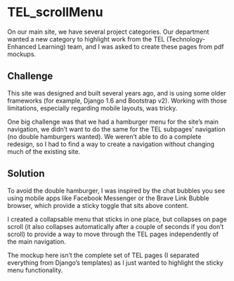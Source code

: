 # TEL_scrollMenu
On our main site, we have several project categories. Our department wanted a new category to highlight work from the TEL (Technology-Enhanced Learning) team, and I was asked to create these pages from pdf mockups.

## Challenge
This site was designed and built several years ago, and is using some older frameworks (for example, Django 1.6 and Bootstrap v2). Working with those limitations, especially regarding mobile layouts, was tricky.

One big challenge was that we had a hamburger menu for the site’s main navigation, we didn’t want to do the same for the TEL subpages’ navigation (no double hamburgers wanted). We weren’t able to do a complete redesign, so I had to find a way to create a navigation without changing much of the existing site.

## Solution
To avoid the double hamburger, I was inspired by the chat bubbles you see using mobile apps like Facebook Messenger or the Brave Link Bubble browser, which provide a sticky toggle that sits above content.

I created a collapsable menu that sticks in one place, but collapses on page scroll (it also collapses automatically after a couple of seconds if you don’t scroll) to provide a way to move through the TEL pages independently of the main navigation.

The mockup here isn’t the complete set of TEL pages (I separated everything from Django’s templates) as I just wanted to highlight the sticky menu functionality.

